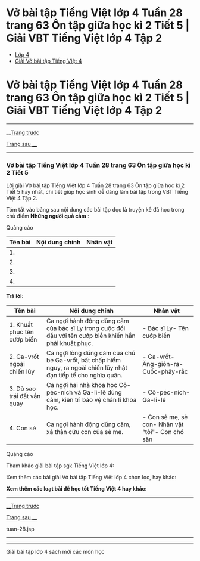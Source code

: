# Vở bài tập Tiếng Việt lớp 4 Tuần 28 trang 63 Ôn tập giữa học kì 2 Tiết 5 | Giải VBT Tiếng Việt lớp 4 Tập 2

  * [Lớp 4](https://vietjack.com/series/lop-4.jsp)
  * [Giải Vở bài tập Tiếng Việt 4](https://vietjack.com/giai-vo-bai-tap-tieng-viet-4/index.jsp)



# Vở bài tập Tiếng Việt lớp 4 Tuần 28 trang 63 Ôn tập giữa học kì 2 Tiết 5 | Giải VBT Tiếng Việt lớp 4 Tập 2

* * *

[__Trang trước](https://vietjack.com/giai-vo-bai-tap-tieng-viet-4/tuan-28.jsp)

[Trang sau __](https://vietjack.com/giai-vo-bai-tap-tieng-viet-4/tuan-28.jsp)

* * *

### Vở bài tập Tiếng Việt lớp 4 Tuần 28 trang 63 Ôn tập giữa học kì 2 Tiết 5

Lời giải Vở bài tập Tiếng Việt lớp 4 Tuần 28 trang 63 Ôn tập giữa học kì 2 Tiết 5 hay nhất, chi tiết giúp học sinh dễ dàng làm bài tập trong VBT Tiếng Việt 4 Tập 2.

Tóm tắt vào bảng sau nội dung các bài tập đọc là truyện kể đã học trong chủ điểm **Những người quả cảm** :

Quảng cáo

Tên bài|  Nội dung chính|  Nhân vật  
---|---|---  
1\. |  |   
2\. |  |   
3\. |  |   
4\. |  |   
  
**Trả lời:**

Tên bài|  Nội dung chính|  Nhân vật  
---|---|---  
1\. Khuất phục tên cướp biển | Ca ngợi hành động dũng cảm của bác sĩ Ly trong cuộc đối đầu với tên cướp biển khiến hắn phải khuất phục. | \- Bác sĩ Ly\- Tên cướp biển  
2\. Ga-vrốt ngoài chiến lũy| Ca ngợi lòng dũng cảm của chú bé Ga-vrốt, bất chấp hiểm nguy, ra ngoài chiến lũy nhặt đạn tiếp tế cho nghĩa quân. | \- Ga-vrốt\- Ăng-giôn-ra\- Cuốc-phây-rắc  
3\. Dù sao trái đất vẫn quay| Ca ngợi hai nhà khoa học Cô-péc-ních và Ga-li-lê dũng cảm, kiên trì bảo vệ chân lí khoa học. | \- Cô-péc-ních\- Ga-li-lê  
4\. Con sẻ|  Ca ngợi hành động dũng cảm, xả thân cứu con của sẻ mẹ.| \- Con sẻ mẹ, sẻ con\- Nhân vật “tôi"\- Con chó săn  
  
Quảng cáo

Tham khảo giải bài tập sgk Tiếng Việt lớp 4:

Xem thêm các bài giải Vở bài tập Tiếng Việt lớp 4 chọn lọc, hay khác:

**Xem thêm các loạt bài để học tốt Tiếng Việt 4 hay khác:**

* * *

[__Trang trước](https://vietjack.com/giai-vo-bai-tap-tieng-viet-4/tuan-28.jsp)

[Trang sau __](https://vietjack.com/giai-vo-bai-tap-tieng-viet-4/tuan-28.jsp)

tuan-28.jsp

* * *

* * *

Giải bài tập lớp 4 sách mới các môn học
